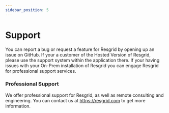 ```yaml
---
sidebar_position: 5
---
```


# Support

You can report a bug or request a feature for Resgrid by opening up an issue on GitHub. If your a customer of the Hosted Version of Resgrid, please use the support system within the application there. If your having issues with your On-Prem installation of Resgrid you can engage Resgrid for professional support services.

### Professional Support

We offer professional support for Resgrid, as well as remote consulting and engineering. You can contact us at https://resgrid.com to get more information.